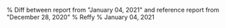 % Diff between report from "January 04, 2021" and reference report from "December 28, 2020"
% Reffy
% January 04, 2021

